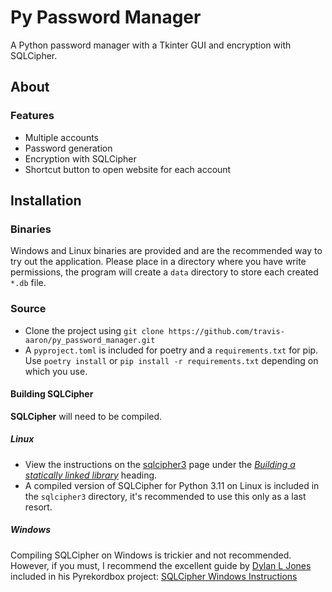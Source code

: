 # Py Password Manager
A Python password manager with a Tkinter GUI and encryption with SQLCipher.

## About

### Features
- Multiple accounts
- Password generation
- Encryption with SQLCipher
- Shortcut button to open website for each account

## Installation
### Binaries

Windows and Linux binaries are provided and are the recommended way to try out the application. Please place in a directory where you have write permissions, the program will create a `data` directory to store each created `*.db` file.

### Source

- Clone the project using  `git clone https://github.com/travis-aaron/py_password_manager.git`
- A `pyproject.toml` is included for poetry and a `requirements.txt` for pip. Use `poetry install` or `pip install -r requirements.txt` depending on which you use.

#### Building SQLCipher

**SQLCipher** will need to be compiled.

##### Linux

- View the instructions on the [sqlcipher3](https://github.com/coleifer/sqlcipher3) page under the _[Building a statically linked library](https://github.com/coleifer/sqlcipher3#building-a-statically-linked-library)_ heading.
- A compiled version of SQLCipher for Python 3.11 on Linux is included in the `sqlcipher3` directory, it's recommended to use this only as a last resort. 

##### Windows

Compiling SQLCipher on Windows is trickier and not recommended. However, if you must, I recommend the excellent guide by [Dylan L Jones](https://github.com/dylanljones) included in his Pyrekordbox project: [SQLCipher Windows Instructions](https://github.com/dylanljones/pyrekordbox/blob/master/INSTALLATION.md#windows) 

